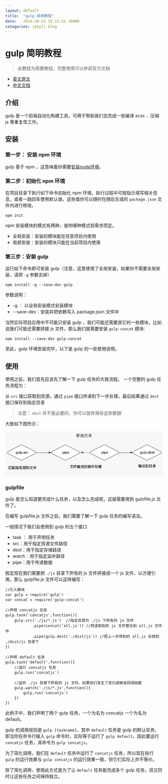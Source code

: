 ```yaml
---
layout: default
title:  "gulp 简明教程"
date:   2016-10-21 15:15:31 +0800
categories: jekyll blog
---
```


# gulp 简明教程

> 此教程为简要教程，完整使用可以参阅官方文档

- [英文原文](https://github.com/gulpjs/gulp/blob/master/docs/README.md)  
- [中文文档](https://github.com/lisposter/gulp-docs-zh-cn)

## 介绍

gulp 是一个前端自动化构建工具，可用于帮助我们去完成一些编译 scss 、压缩 js 等重复性工作。

## 安装

### 第一步： 安装 npm 环境

gulp 基于 npm ，这意味着你需要[安装node环境](https://nodejs.org/en/)。

### 第二步：初始化 npm 环境

在项目目录下执行如下命令初始化 npm 环境，执行过程中可按指示填写相关信息，或者一路回车使用默认值，这些值你可以随时在随后生成的 `package.json` 文件内进行修改。
```
npm init
```

npm 安装模块的模式有两种，是哟哪种模式视需求而定。
- 全局安装：安装的模块能在任意项目内使用  
- 局部安装：安装的模块只能在当前项目内使用

### 第三步：安装 gulp

运行如下命令即可安装 gulp（注意，这里使用了全局安装，如果你不需要全局安装，请把 `-g` 参数去掉）
```
npm install -g --save-dev gulp 
```
参数说明： 
- -g ： 以全局安装模式安装模块
- --save-dev：安装并把依赖写入 package.json 文件中

当然实际项目应用中不可能只安装 gulp ，我们可能还需要其它的一些模块，比如说我们可能还需要拼接 js 文件，那么我们就需要安装 `gulp-concat` 模块:

```
npm install --save-dev gulp-concat
```

至此，gulp 环境安装完毕，以下是 gulp 的一些使用说明。

## 使用 

使用之前，我们首先应该先了解一下 gulp 任务的大致流程。
一个完整的 gulp 任务流程为：

从 `src` 接口获取到资源，通过 `pipe` 接口传递到下一步处理，最后结果通过 `dest` 接口保存到指定目录

> 注意： `dest` 并不是必要的，你可以放弃保存这些数据`

大致如下图所示：

![](/docs/images/gulp_1.png)

### gulpfile

gulp 是怎么知道要完成什么任务，以及怎么完成呢，这就需要用到 gulofile.js 文件了。

在编写 gulpfile.js 文件之前，我们需要了解一下 gulp 任务的编写语法。

一般情况下我们会使用到 gulp 的五个接口
- task ： 用于声明任务
- src：用于指定资源文件路径
- dest：用于指定存储路径
- watch：用于指定监听路径
- pipe：用于传递数据

假定现在我们需要把 `./js` 目录下所有的 js 文件拼接成一个 js 文件，以方便引用，那么 gulpfile.js 文件可以这样编写：

```
//引入模块
var gulp = require('gulp')
var concat = require('gulp-concat')

//声明 concatjs 任务
gulp.task('concatjs',function(){
    gulp.src('./js/*.js')  //指定资源为 ./js 下所有的 js 文件
            .pipe(concat('all.js')) //把读取到的 js 文件整合到 all.js 文件中
            .pipe(gulp.dest('./dist/js')) //把上一步得到的 all.js 存放到 ./dist/js 目录下
})

//声明 default 任务
gulp.task('default',function(){
    //运行 concatjs 任务
    gulp.run('concatjs')

    //监听 ./js 目录下所有的 js 文件，如果他们发生了变化就触发回调函数
    gulp.watch('./js/*.js',function(){
        gulp.run('concatjs')
    })
})
```

此例子中，我们声明了两个 gulp 任务，一个为名为 concatjs 一个为名为 default。

gulp 的调用规则是 `gulp [taskname]`，其中 `default` 任务是 gulp 的默认任务，即当你在命令行输入 `gulp` 命令时，实际等于运行了 `gulp default`，因此要运行 `concatjs` 任务，其命令为 `gulp concatjs`。

为了简化调用，我们在 `default` 任务中运行了 `concatjs` 任务，所以现在执行 `gulp` 的运行效果与 `gulp concatjs` 的运行效果一致，但它们实际上并不等价。

除了简化调用，使用此方式是为了让 `default` 任务能完成多个 gulp 任务，但又同时让这些任务之间保持独立。

